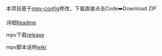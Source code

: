 本项目基于[mpv-config](https://github.com/dyphire/mpv-config)修改，下载直接点击Code➡️Download ZIP

详细[Readme](https://github.com/dyphire/mpv-config/blob/master/README.md)

mpv下载[release](https://github.com/dyphire/mpv-winbuild/releases)

mpv脚本说明[wiki](https://github.com/dyphire/mpv-config/wiki/%E8%84%9A%E6%9C%AC%E8%AF%B4%E6%98%8E)